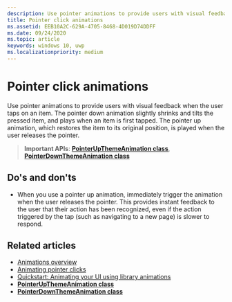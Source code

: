 ```yaml
---
description: Use pointer animations to provide users with visual feedback when the user taps on an item.
title: Pointer click animations
ms.assetid: EEB10A2C-629A-4705-8468-4D019D74DDFF
ms.date: 09/24/2020
ms.topic: article
keywords: windows 10, uwp
ms.localizationpriority: medium
---
```

# Pointer click animations



Use pointer animations to provide users with visual feedback when the user taps on an item. The pointer down animation slightly shrinks and tilts the pressed item, and plays when an item is first tapped. The pointer up animation, which restores the item to its original position, is played when the user releases the pointer.


> **Important APIs**: [**PointerUpThemeAnimation class**](/uwp/api/Windows.UI.Xaml.Media.Animation.PointerUpThemeAnimation), [**PointerDownThemeAnimation class**](/uwp/api/Windows.UI.Xaml.Media.Animation.PointerDownThemeAnimation)


## Do's and don'ts

-   When you use a pointer up animation, immediately trigger the animation when the user releases the pointer. This provides instant feedback to the user that their action has been recognized, even if the action triggered by the tap (such as navigating to a new page) is slower to respond.

## Related articles

* [Animations overview](./xaml-animation.md)
* [Animating pointer clicks](/previous-versions/windows/apps/jj649432(v=win.10))
* [Quickstart: Animating your UI using library animations](/previous-versions/windows/apps/hh452703(v=win.10))
* [**PointerUpThemeAnimation class**](/uwp/api/Windows.UI.Xaml.Media.Animation.PointerUpThemeAnimation)
* [**PointerDownThemeAnimation class**](/uwp/api/Windows.UI.Xaml.Media.Animation.PointerDownThemeAnimation)

 

 
